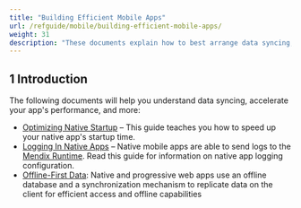```yaml
---
title: "Building Efficient Mobile Apps"
url: /refguide/mobile/building-efficient-mobile-apps/
weight: 31
description: "These documents explain how to best arrange data syncing, startups, and improve other aspects of mobile apps."
---
```


## 1 Introduction

The following documents will help you understand data syncing, accelerate your app's performance, and more:

* [Optimizing Native Startup](/refguide/mobile/building-efficient-mobile-apps/native-startup/) – This guide teaches you how to speed up your native app's startup time.
* [Logging In Native Apps](/refguide/mobile/building-efficient-mobile-apps/logging/) – Native mobile apps are able to send logs to the [Mendix Runtime](/refguide/runtime/). Read this guide for information on native app logging configuration.
* [Offline-First Data](/refguide/mobile/building-efficient-mobile-apps/offlinefirst-data/): Native and progressive web apps use an offline database and a synchronization mechanism to replicate data on the client for efficient access and offline capabilities
